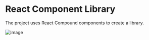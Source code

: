 # React Component Library

The project uses React Compound components to create a library.

![image](https://github.com/hennasingh/component-library/assets/22836317/756a7d39-e81b-434e-85db-b05878037047)

